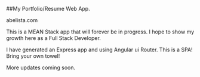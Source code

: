 ##My Portfolio/Resume Web App.

abelista.com

This is a MEAN Stack app that will forever be in progress.
I hope to show my growth here as a Full Stack Developer.

I have generated an Express app and using Angular ui Router.
This is a SPA! Bring your own towel!

More updates coming soon. 


<!-- //    

 after true

 "main": "server.js",
 "start": "node ./bin/www",
"devel" : "nodemon bin/www",
    "nodemon" : "nodemon bin/www" -->



<!--     

//Mongo running check
// require('net').connect(27017, 'locahost').on('error', function(){
//   console.log("He's name is MongoDB live from port 27017");
//   process.exit(0);

// });
 -->


<!-- 
    //load mongoose and connect to our db

// var mongoose  = require('mongoose');
// // mongoose.connect('mongodb://localhost/abelistaDotCom');

// var mongoURI = 'mongodb://localhost/abelistaDotCom';
// if (process.env.NODE_ENV === 'production') {
//   mongoURI = process.env.MONGOLAB_URI;
// }
// mongoose.connect(mongoURI);


// start running express, and save the configurations for the express
// "app" with the variable `app`.
// var app       = express();     -->